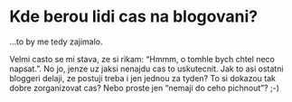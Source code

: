 # Kde berou lidi cas na blogovani?

...to by me tedy zajimalo.

Velmi casto se mi stava, ze si rikam: “Hmmm, o tomhle bych chtel neco napsat.”. No jo, jenze uz jaksi nenajdu cas to uskutecnit. Jak to asi ostatni bloggeri delaji, ze postuji treba i jen jednou za tyden? To si dokazou tak dobre zorganizovat cas? Nebo proste jen “nemaji do ceho pichnout”? ;-)
